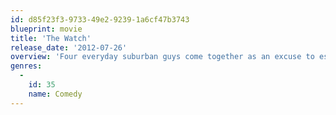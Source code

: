 ```yaml
---
id: d85f23f3-9733-49e2-9239-1a6cf47b3743
blueprint: movie
title: 'The Watch'
release_date: '2012-07-26'
overview: 'Four everyday suburban guys come together as an excuse to escape their humdrum lives one night a week. But when they accidentally discover that their town has become overrun with aliens posing as ordinary suburbanites, they have no choice but to save their neighborhood - and the world - from total extermination.'
genres:
  -
    id: 35
    name: Comedy
---
```

